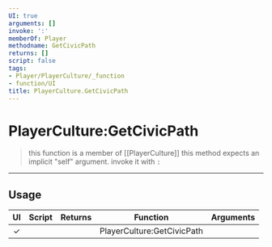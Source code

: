 ```yaml
---
UI: true
arguments: []
invoke: ':'
memberOf: Player
methodname: GetCivicPath
returns: []
script: false
tags:
- Player/PlayerCulture/_function
- function/UI
title: PlayerCulture.GetCivicPath
---
```

# PlayerCulture:GetCivicPath
> this function is a member of [[PlayerCulture]]
> this method expects an implicit "self" argument. invoke it with `:`
-----
## Usage
|  UI | Script | Returns | Function | Arguments |
|:---:|:------:|-------:|:--------:|:---------|
|✓| ||PlayerCulture:GetCivicPath||
